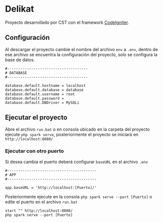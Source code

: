 # Delikat
Proyecto desarrollado por CST con el framework [CodeIgniter](https://www.codeigniter.com/).

## Configuración
Al descargar el proyecto cambie el nombre del archivo `env` a `.env`, dentro de ese archivo se encuentra la configuración del proyecto, solo se configura la base de datos.
```
#-------------------------------------
# DATABASE
#-------------------------------------

database.default.hostname = localhost
database.default.database = database
database.default.username = root
database.default.password =
database.default.DBDriver = MySQLi
```

## Ejecutar el proyecto
Abre el archivo `run.bat` o en consola ubicado en la carpeta del proyecto ejecute `php spark serve`, posteriormente el proyecto se iniciará en `http://localhost:8080/`

### Ejecutar con otro puerto
Si desea cambia el puerto deberá configurar `baseURL` en el archivo `.env`
```
#-----------------------------------------
# APP
#-----------------------------------------

app.baseURL = 'http://localhost:[Puerto]/'
```

Posteriormente ejecute en la consola `php spark serve --port [Puerto]` o edite el puerto en el archivo `run.bat`
```
start "" http://localhost:8080/
php spark serve --port [Puerto]
```